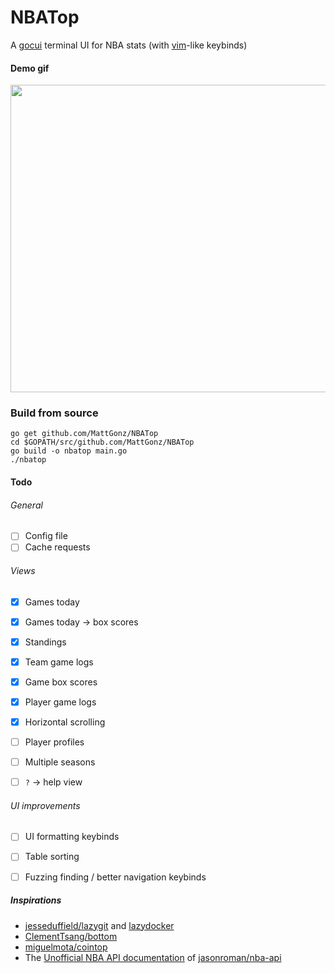 # NBATop
A [gocui](https://github.com/jroimartin/gocui) terminal UI for NBA stats (with [vim](https://en.wikipedia.org/wiki/Vim_(text_editor))-like keybinds)

#### Demo gif
<img src="demo.gif" width="833" height="492"/>

### Build from source
```
go get github.com/MattGonz/NBATop
cd $GOPATH/src/github.com/MattGonz/NBATop
go build -o nbatop main.go
./nbatop
```




#### Todo

###### General
- [ ] Config file
- [ ] Cache requests

###### Views
- [x] Games today
- [x] Games today -> box scores
- [x] Standings
- [x] Team game logs
- [x] Game box scores
- [x] Player game logs
- [x] Horizontal scrolling
- [ ] Player profiles
- [ ] Multiple seasons
- [ ] `?` → help view


###### UI improvements
- [ ] UI formatting keybinds
- [ ] Table sorting
- [ ] Fuzzing finding / better navigation keybinds





##### Inspirations
* [jesseduffield/lazygit](https://github.com/jesseduffield/lazygit) and [lazydocker](https://github.com/jesseduffield/lazydocker)
* [ClementTsang/bottom](https://github.com/ClementTsang/bottom)
* [miguelmota/cointop](https://github.com/cointop-sh/cointop)
* The [Unofficial NBA API documentation](http://nbasense.com/nba-api/) of [jasonroman/nba-api](https://github.com/jasonroman/nba-api)
